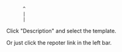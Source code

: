           ^
          |
          |
 Click "Description" and select the template.


 Or just click the repoter link in the left bar.